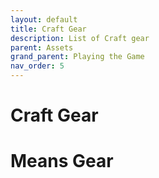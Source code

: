 ```yaml
---
layout: default
title: Craft Gear
description: List of Craft gear
parent: Assets
grand_parent: Playing the Game
nav_order: 5
---
```


# Craft Gear




# Means Gear


